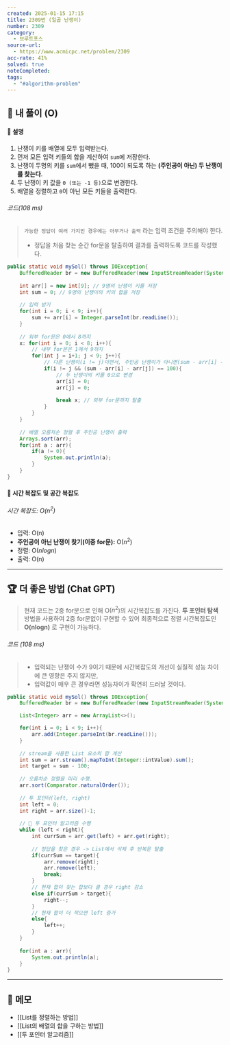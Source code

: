 ```yaml
---
created: 2025-01-15 17:15
title: 2309번 (일곱 난쟁이)
number: 2309
category:
  - 브루트포스
source-url:
  - https://www.acmicpc.net/problem/2309
acc-rate: 41%
solved: true
noteCompleted: 
tags:
  - "#algorithm-problem"
---
```

## 💁 내 풀이 (O)
#### 🍪 설명
1. 난쟁이 키를 배열에 모두 입력받는다.
2. 먼저 모든 입력 키들의 합을 계산하여 `sum`에 저장한다.
3. 난쟁이 두명의 키를 `sum`에서 뺐을 때, 100이 되도록 하는 **(주인공이 아닌) 두 난쟁이를 찾는다**.
4. 두 난쟁이 키 값을 `0 (또는 -1 등)`으로 변경한다. 
5. 배열을 정렬하고 `0`이 아닌 모든 키들을 출력한다.
###### 코드(108 ms)
> `가능한 정답이 여러 가지인 경우에는 아무거나 출력` 라는 입력 조건을 주의해야 한다.
> 	- 정답을 처음 찾는 순간 for문을 탈출하여 결과를 출력하도록 코드를 작성했다.
```java
public static void mySol() throws IOException{
	BufferedReader br = new BufferedReader(new InputStreamReader(System.in));
	
	int arr[] = new int[9]; // 9명의 난쟁이 키를 저장
	int sum = 0; // 9명의 난쟁이의 키의 합을 저장
	
	// 입력 받기
	for(int i = 0; i < 9; i++){
		sum += arr[i] = Integer.parseInt(br.readLine());
	}
	
	// 외부 for문은 0에서 8까지
	x: for(int i = 0; i < 8; i++){
		// 내부 for문은 1에서 9까지 
		for(int j = i+1; j < 9; j++){
			// 다른 난쟁이(i != j)이면서, 주인공 난쟁이가 아니면(sum - arr[i] - arr[j] == 100) 
			if(i != j && (sum - arr[i] - arr[j]) == 100){
				// 두 난쟁이의 키를 0으로 변경
				arr[i] = 0; 
				arr[j] = 0;
				
				break x; // 외부 for문까지 탈출
			}
		}
	}
	
	// 배열 오름차순 정렬 후 주인공 난쟁이 출력
	Arrays.sort(arr);
	for(int a : arr){
		if(a != 0){
			System.out.println(a);
		}
	}
}
```
#### 🍪 시간 복잡도 및 공간 복잡도
###### 시간 복잡도: O($n^2$)
- 입력: O(n)
- **주인공이 아닌 난쟁이 찾기(이중 for문):** O($n^2$)
- 정렬: O($nlogn$)
- 출력: O(n)
---
## 🏆 더 좋은 방법 (Chat GPT)
> 현재 코드는 2중 for문으로 인해 O($n^2$)의 시간복잡도를 가진다.
> **투 포인터 탐색** 방법을 사용하여 2중 for문없이 구현할 수 있어 최종적으로 정렬 시간복잡도인 **O(nlogn)** 로 구현이 가능하다.

###### 코드 (108 ms)
> - 입력되는 난쟁이 수가 9이기 때문에 시간복잡도의 개선이 실질적 성능 차이에 큰 영향은 주지 않지만, 
> - 입력값이 매우 큰 경우라면 성능차이가 확연히 드러날 것이다.
```java
public static void mySol() throws IOException{
	BufferedReader br = new BufferedReader(new InputStreamReader(System.in));

	List<Integer> arr = new ArrayList<>();

	for(int i = 0; i < 9; i++){
		arr.add(Integer.parseInt(br.readLine()));
	}
	
	// stream을 사용한 List 요소의 합 계산
	int sum = arr.stream().mapToInt(Integer::intValue).sum();
	int target = sum - 100;
	
	// 오름차순 정렬을 미리 수행.
	arr.sort(Comparator.naturalOrder());
	
	// 투 포인터(left, right)
	int left = 0;
	int right = arr.size()-1;
	
	// 📌 투 포인터 알고리즘 수행
	while (left < right){
		int currSum = arr.get(left) + arr.get(right);
		
		// 정답을 찾은 경우 -> List에서 삭제 후 반복문 탈출
		if(currSum == target){
			arr.remove(right);
			arr.remove(left);
			break; 
		}
		// 현재 합이 찾는 합보다 클 경우 right 감소
		else if(currSum > target){
			right--;
		}
		// 현재 합이 더 작으면 left 증가
		else{
			left++;
		}
	}
	
	for(int a : arr){
		System.out.println(a);
	}
}
```

---
## 📝 메모 
- [[List를 정렬하는 방법]]
- [[List의 배열의 합을 구하는 방법]]
- [[투 포인터 알고리즘]]








